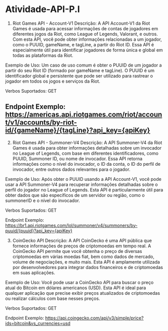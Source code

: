 # Atividade-API-P.I
1. Riot Games API - Account-V1
Descrição:
A API Account-V1 da Riot Games é usada para acessar informações de contas de jogadores em diferentes jogos da Riot, como League of Legends, Valorant, e outros. Com esta API, você pode obter informações relacionadas a um jogador, como o PUUID, gameName, e tagLine, a partir do Riot ID. Essa API é especialmente útil para identificar jogadores de forma única e global em todas as plataformas da Riot.

Exemplo de Uso:
Um caso de uso comum é obter o PUUID de um jogador a partir do seu Riot ID (formado por gameName e tagLine). O PUUID é um identificador global e persistente que pode ser utilizado para rastrear o jogador em todos os jogos e serviços da Riot.

Verbos Suportados:
GET

Endpoint Exemplo: https://americas.api.riotgames.com/riot/account/v1/accounts/by-riot-id/{gameName}/{tagLine}?api_key={apiKey}
------------------------------------------------------------------------------------------------------------------------------------------------------------------
2. Riot Games API - Summoner-V4
Descrição:
A API Summoner-V4 da Riot Games é usada para obter informações detalhadas sobre um invocador no League of Legends, com base em diferentes identificadores, como PUUID, Summoner ID, ou nome de invocador. Essa API retorna informações como o nível do invocador, o ID da conta, o ID do perfil de invocador, entre outros dados relevantes para o jogador.

Exemplo de Uso:
Após obter o PUUID usando a API Account-V1, você pode usar a API Summoner-V4 para recuperar informações detalhadas sobre o perfil do jogador no League of Legends. Esta API é particularmente útil para obter dados que são específicos de um servidor ou região, como o summonerID e o nível do invocador.

Verbos Suportados:
GET

Endpoint Exemplo: https://br1.api.riotgames.com/lol/summoner/v4/summoners/by-puuid/{puuid}?api_key={apiKey}

3. CoinGecko API
Descrição:
A API CoinGecko é uma API pública que fornece informações de preços de criptomoedas em tempo real. A CoinGecko API permite que você obtenha o preço de diversas criptomoedas em várias moedas fiat, bem como dados de mercado, volume de negociações, e muito mais. Esta API é amplamente utilizada por desenvolvedores para integrar dados financeiros e de criptomoedas em suas aplicações.

Exemplo de Uso:
Você pode usar a CoinGecko API para buscar o preço atual do Bitcoin em dólares americanos (USD). Esta API é ideal para qualquer aplicação que precise exibir preços atualizados de criptomoedas ou realizar cálculos com base nesses preços.

Verbos Suportados:
GET

Endpoint Exemplo: https://api.coingecko.com/api/v3/simple/price?ids=bitcoin&vs_currencies=usd

